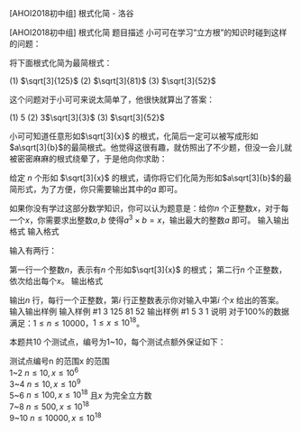 



[AHOI2018初中组] 根式化简 - 洛谷














[AHOI2018初中组] 根式化简
题目描述
小可可在学习“立方根”的知识时碰到这样的问题：

将下面根式化简为最简根式：

(1) $\sqrt[3]{125}$ (2) $\sqrt[3]{81}$ (3) $\sqrt[3]{52}$

这个问题对于小可可来说太简单了，他很快就算出了答案：

(1) $5$ (2) 3$\sqrt[3]{3}$ (3) $\sqrt[3]{52}$

小可可知道任意形如$\sqrt[3]{x}$ 的根式，化简后一定可以被写成形如$a\sqrt[3]{b}$的最简根式。他觉得这很有趣，就仿照出了不少题，但没一会儿就被密密麻麻的根式绕晕了，于是他向你求助：

给定 $n$ 个形如 $\sqrt[3]{x}$ 的根式，请你将它们化简为形如$a\sqrt[3]{b}$的最简形式，为了方便，你只需要输出其中的$a$ 即可。

如果你没有学过这部分数学知识，你可以认为题意是：给你$n$ 个正整数$x$，对于每一个$x$，你需要求出整数$a,b$ 使得$a^3 \times b = x$，输出最大的整数$a$ 即可。
输入输出格式
输入格式

输入有两行：

第一行一个整数$n$，表示有$n$ 个形如$\sqrt[3]{x}$ 的根式； 
第二行$n$ 个正整数，依次给出每个$x$。 
输出格式

输出$n$ 行，每行一个正整数，第$i$ 行正整数表示你对输入中第$i$ 个$x$ 给出的答案。
输入输出样例
输入样例 #1
3
125 81 52
输出样例 #1
5
3
1
说明
对于100%的数据满足：$1≤n≤10000$，$1≤x≤10^{18}$。

本题共10 个测试点，编号为1~10，每个测试点额外保证如下：

测试点编号n 的范围x 的范围  
1~2 $n≤10, x≤10^6$  
3~4 $n≤10, x≤10^9$  
5~6 $n≤100, x≤10^{18}$ 且$x$ 为完全立方数  
7~8 $n≤500, x≤10^{18}$  
9~10 $n≤10000, x≤10^{18}$






